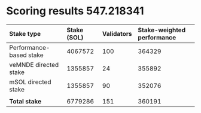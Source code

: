 # Scoring results 547.218341

| Stake type              | Stake (SOL) | Validators | Stake-weighted performance |
|:------------------------|:------------|:-----------|:---------------------------|
| Performance-based stake | 4067572     | 100        | 364329                     |
| veMNDE directed stake   | 1355857     | 24         | 355892                     |
| mSOL directed stake     | 1355857     | 90         | 352076                     |
|                         |             |            |                            |
| **Total stake**         | 6779286     | 151        | 360191                     |
